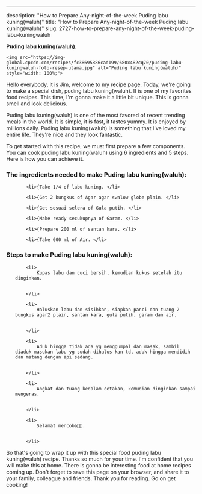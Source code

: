 ---
description: "How to Prepare Any-night-of-the-week Puding labu kuning(waluh)"
title: "How to Prepare Any-night-of-the-week Puding labu kuning(waluh)"
slug: 2727-how-to-prepare-any-night-of-the-week-puding-labu-kuningwaluh

<p>
	<strong>Puding labu kuning(waluh)</strong>. 
	
</p>
<p>
	
	<img src="https://img-global.cpcdn.com/recipes/fc38695886cad199/680x482cq70/puding-labu-kuningwaluh-foto-resep-utama.jpg" alt="Puding labu kuning(waluh)" style="width: 100%;">
	
	
</p>
<p>
	Hello everybody, it is Jim, welcome to my recipe page. Today, we're going to make a special dish, puding labu kuning(waluh). It is one of my favorites food recipes. This time, I'm gonna make it a little bit unique. This is gonna smell and look delicious.
</p>
	
<p>
	Puding labu kuning(waluh) is one of the most favored of recent trending meals in the world. It is simple, it is fast, it tastes yummy. It is enjoyed by millions daily. Puding labu kuning(waluh) is something that I've loved my entire life. They're nice and they look fantastic.
</p>
<p>
	
</p>

<p>
To get started with this recipe, we must first prepare a few components. You can cook puding labu kuning(waluh) using 6 ingredients and 5 steps. Here is how you can achieve it.
</p>

<h3>The ingredients needed to make Puding labu kuning(waluh):</h3>

<ol>
	
		<li>{Take 1/4 of labu kuning. </li>
	
		<li>{Get 2 bungkus of Agar agar swalow globe plain. </li>
	
		<li>{Get sesuai selera of Gula putih. </li>
	
		<li>{Make ready secukupnya of Garam. </li>
	
		<li>{Prepare 200 ml of santan kara. </li>
	
		<li>{Take 600 ml of Air. </li>
	
</ol>
<p>
	
</p>

<h3>Steps to make Puding labu kuning(waluh):</h3>

<ol>
	
		<li>
			Kupas labu dan cuci bersih, kemudian kukus setelah itu dinginkan.
			
			
		</li>
	
		<li>
			Haluskan labu dan sisihkan, siapkan panci dan tuang 2 bungkus agar2 plain, santan kara, gula putih, garam dan air.
			
			
		</li>
	
		<li>
			Aduk hingga tidak ada yg menggumpal dan masak, sambil diaduk masukan labu yg sudah dihalus kan td, aduk hingga mendidih dan matang dengan api sedang.
			
			
		</li>
	
		<li>
			Angkat dan tuang kedalam cetakan, kemudian dinginkan sampai mengeras.
			
			
		</li>
	
		<li>
			Selamat mencoba💖💖.
			
			
		</li>
	
</ol>

<p>
	
</p>

<p>
	So that's going to wrap it up with this special food puding labu kuning(waluh) recipe. Thanks so much for your time. I'm confident that you will make this at home. There is gonna be interesting food at home recipes coming up. Don't forget to save this page on your browser, and share it to your family, colleague and friends. Thank you for reading. Go on get cooking!
</p>
